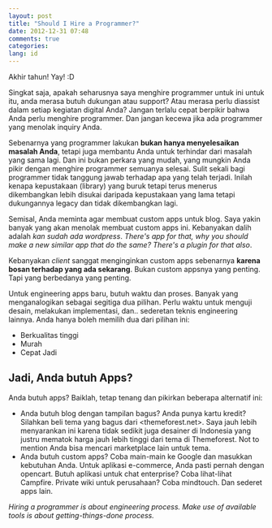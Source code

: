 ```yaml
---
layout: post
title: "Should I Hire a Programmer?"
date: 2012-12-31 07:48
comments: true
categories:
lang: id
---
```


Akhir tahun! Yay! :D

Singkat saja, apakah seharusnya saya menghire programmer untuk ini untuk itu, anda merasa butuh dukungan atau support? Atau merasa perlu diassist dalam setiap kegiatan digital Anda? Jangan terlalu cepat berpikir bahwa Anda perlu menghire programmer. Dan jangan kecewa jika ada programmer yang menolak inquiry Anda.

Sebenarnya yang programmer lakukan **bukan hanya menyelesaikan masalah Anda**, tetapi juga membantu Anda untuk terhindar dari masalah yang sama lagi. Dan ini bukan perkara yang mudah, yang mungkin Anda pikir dengan menghire programmer semuanya selesai. Sulit sekali bagi programmer tidak tanggung jawab terhadap apa yang telah terjadi. Inilah kenapa kepustakaan (library) yang buruk tetapi terus menerus dikembangkan lebih disukai daripada kepustakaan yang lama tetapi dukungannya legacy dan tidak dikembangkan lagi.

Semisal, Anda meminta agar membuat custom apps untuk blog. Saya yakin banyak yang akan menolak membuat custom apps ini. Kebanyakan dalih adalah *kan sudah ada wordpress*. *There's app for that, why you should make a new similar app that do the same?* *There's a plugin for that also*.

Kebanyakan *client* sanggat menginginkan custom apps sebenarnya **karena bosan terhadap yang ada sekarang**. Bukan custom appsnya yang penting. Tapi yang berbedanya yang penting.

Untuk engineering apps baru, butuh waktu dan proses. Banyak yang menganalogikan sebagai segitiga dua pilihan. Perlu waktu untuk menguji desain, melakukan implementasi, dan.. sederetan teknis engineering lainnya. Anda hanya boleh memilih dua dari pilihan ini:

- Berkualitas tinggi
- Murah
- Cepat Jadi

## Jadi, Anda butuh Apps?

Anda butuh apps? Baiklah, tetap tenang dan pikirkan beberapa alternatif ini:

- Anda butuh blog dengan tampilan bagus? Anda punya kartu kredit? Silahkan beli tema yang bagus dari <themeforest.net>. Saya jauh lebih menyarankan ini karena tidak sedikit juga desainer di Indonesia yang justru mematok harga jauh lebih tinggi dari tema di Themeforest. Not to mention Anda bisa mencari marketplace lain untuk tema.
- Anda butuh custom apps? Coba main-main ke Google dan masukkan kebutuhan Anda. Untuk aplikasi e-commerce, Anda pasti pernah dengan opencart. Butuh aplikasi untuk chat enterprise? Coba lihat-lihat Campfire. Private wiki untuk perusahaan? Coba mindtouch. Dan sederet apps lain.

*Hiring a programmer is about engineering process. Make use of available tools is about getting-things-done process.*